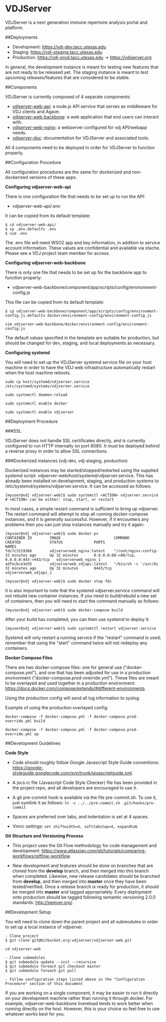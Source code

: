 VDJServer
===================

VDJServer is a next generation immune repertoire analysis portal and platform.

##Deployments

 * Development: <https://vdj-dev.tacc.utexas.edu>
 * Staging: <https://vdj-staging.tacc.utexas.edu>
 * Production: https://vdj-prod.tacc.utexas.edu -> <https://vdjserver.org>

In general, the development instance is meant for testing new features that are not ready to be released yet. The staging instance is meant to test upcoming releases/features that are considered to be stable.

##Components

VDJServer is currently composed of 4 separate components:

 * [vdjserver-web-api](https://bitbucket.org/vdjserver/vdjserver-web-api/): a node.js API service that serves as middleware for VDJ clients and Agave.
 * [vdjserver-web-backbone](https://bitbucket.org/vdjserver/vdjserver-web-backbone/): a web application that end users can interact with.
 * [vdjserver-web-nginx](https://bitbucket.org/vdjserver/vdjserver-web-nginx/): a webserver configured for vdj API/webapp needs.
 * [vdjserver-doc](https://bitbucket.org/vdjserver/vdjserver-doc/): documentation for VDJServer and associated tools.

All 4 components need to be deployed in order for VDJServer to function properly.

##Configuration Procedure

All configuration procedures are the same for dockerized and non-dockerized versions of these apps.

**Configuring vdjserver-web-api**

There is one configuration file that needs to be set up to run the API:

 * vdjserver-web-api/.env

It can be copied from its default template:

```
$ cd vdjserver-web-api/
$ cp .env.defaults .env
$ vim .env
```

The .env file will need WSO2 app and key information, in addition to service account information. These values are confidential and available via stache. Please see a VDJ project team member for access.

**Configuring vdjserver-web-backbone**

There is only one file that needs to be set up for the backbone app to function properly:

 * vdjserver-web-backbone/component/app/scripts/config/environment-config.js

This file can be copied from its default template:

```
$ cp vdjserver-web-backbone/component/app/scripts/config/environment-config.js.defaults docker/environment-config/environment-config.js

vim vdjserver-web-backbone/docker/environment-config/environment-config.js
```

The default values specified in the template are suitable for production, but should be changed for dev, staging, and local deployments as necessary.

**Configuring systemd**

You will need to set up the VDJServer systemd service file on your host machine in order to have the VDJ web infrastructure automatically restart when the host machine reboots.

```
sudo cp host/systemd/vdjserver.service /etc/systemd/systems/vdjserver.service

sudo systemctl daemon-reload

sudo systemctl enable docker

sudo systemctl enable vdjserver
```

##Deployment Procedure

###SSL

VDJServer does not handle SSL certificates directly, and is currently configured to run HTTP internally on port 8080. It must be deployed behind a reverse proxy in order to allow SSL connections.

###Dockerized instances (vdj-dev, vdj-staging, production)

Dockerized instances may be started/stopped/restarted using the supplied systemd script: vdjserver-web/host/systemd/vdjserver.service. This has already been installed on development, staging, and production systems to /etc/systemd/systems/vdjserver.service. It can be accessed as follows:

```
[myuser@vdj vdjserver-web]$ sudo systemctl <ACTION> vdjserver.service
# <ACTION> can be either: stop, start, or restart
```

In most cases, a simple restart command is sufficient to bring up vdjserver. The restart command will attempt to stop all running docker-compose instances, and it is generally successful. However, if it encounters any problems then you can just stop instances manually and try it again:

```
[myuser@vdj vdjserver-web]$ sudo docker ps
CONTAINER ID        IMAGE                        COMMAND                CREATED             STATUS              PORTS                                      NAMES
fdc7c3119366        vdjserverweb_nginx:latest    "/root/nginx-config-   32 minutes ago      Up 32 minutes       0.0.0.0:80->80/tcp, 0.0.0.0:443->443/tcp   vdjserverweb_nginx_1
adfecbce3e55        vdjserverweb_vdjapi:latest   "/bin/sh -c '/usr/bi   32 minutes ago      Up 32 minutes       8443/tcp                                   vdjserverweb_vdjapi_1

[myuser@vdj vdjserver-web]$ sudo docker stop fdc
```

It is also important to note that the systemd vdjserver.service command will not rebuild new container instances. If you need to build/rebuild a new set of containers, then you will need to start the command manually as follows:

```
[myuser@vdj vdjserver-web]$ sudo docker-compose build
```

After your build has completed, you can then use systemd to deploy it:

```
[myuser@vdj vdjserver-web]$ sudo systemctl restart vdjserver.service
```

Systemd will only restart a running service if the "restart" command is used; remember that using the "start" command twice will not redeploy any containers.


**Docker Compose Files**

There are two docker-compose files: one for general use ("docker-compose.yml"), and one that has been adjusted for use in a production environment ("docker-compose.prod-override.yml"). These files are meant to be overlayed and used together in a production environment: https://docs.docker.com/compose/extends/#different-environments

Using the production config will send all log information to syslog.

Example of using the production overlayed config:

```
docker-compose -f docker-compose.yml -f docker-compose.prod-override.yml build

docker-compose -f docker-compose.yml -f docker-compose.prod-override.yml up
```


##Development Guidelines

**Code Style**

 * Code should roughly follow Google Javascript Style Guide conventions: <https://google-styleguide.googlecode.com/svn/trunk/javascriptguide.xml>.

 * A jscs.rc file (Javascript Code Style Checker) file has been provided in the project repo, and all developers are encouraged to use it.

 * A git pre-commit hook is available via the file pre-commit.sh. To use it, just symlink it as follows: ```ln -s ../../pre-commit.sh .git/hooks/pre-commit```

 * Spaces are preferred over tabs, and indentation is set at 4 spaces.

 *  Vimrc settings: ```set shiftwidth=4, softtabstop=4, expandtab```

**Git Structure and Versioning Process**

 * This project uses the Git Flow methodology for code management and development: <https://www.atlassian.com/git/tutorials/comparing-workflows/gitflow-workflow>.

 * New development and features should be done on branches that are cloned from the **develop** branch, and then merged into this branch when completed. Likewise, new release candidates should be branched from **develop**, and then merged into **master** once they have been tested/verified. Once a release branch is ready for production, it should be merged into **master** and tagged appropriately. Every deployment onto production should be tagged following semantic versioning 2.0.0 standards: <http://semver.org/>.

##Development Setup

You will need to clone down the parent project and all submodules in order to set up a local instance of vdjserver.

```
- Clone project
$ git clone git@bitbucket.org:vdjserver/vdjserver-web.git

cd vdjserver-web

- Clone submodules
$ git submodule update --init --recursive
$ git submodule foreach git checkout master
$ git submodule foreach git pull

- Follow configuration steps listed above in the "Configuration Procedure" section of this document
```

If you are working on a single component, it may be easier to run it directly on your development machine rather than running it through docker. For example, vdjserver-web-backbone livereload tends to work better when running directly on the host. However, this is your choice so feel free to use whatever works best for you.
